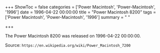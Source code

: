 +++
ShowToc = false
categories = ['Power Macintosh', 'Power-Macintosh', '1996']
date = 1996-04-22 00:00:00
title = "Power Macintosh 8200"
tags = ['Power Macintosh', 'Power-Macintosh', '1996']
summary = " "

+++

The Power Macintosh 8200 was released on 1996-04-22 00:00:00.

Source: `https://en.wikipedia.org/wiki/Power_Macintosh_7200`



